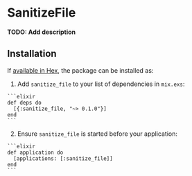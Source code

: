 # SanitizeFile

**TODO: Add description**

## Installation

If [available in Hex](https://hex.pm/docs/publish), the package can be installed as:

  1. Add `sanitize_file` to your list of dependencies in `mix.exs`:

    ```elixir
    def deps do
      [{:sanitize_file, "~> 0.1.0"}]
    end
    ```

  2. Ensure `sanitize_file` is started before your application:

    ```elixir
    def application do
      [applications: [:sanitize_file]]
    end
    ```

